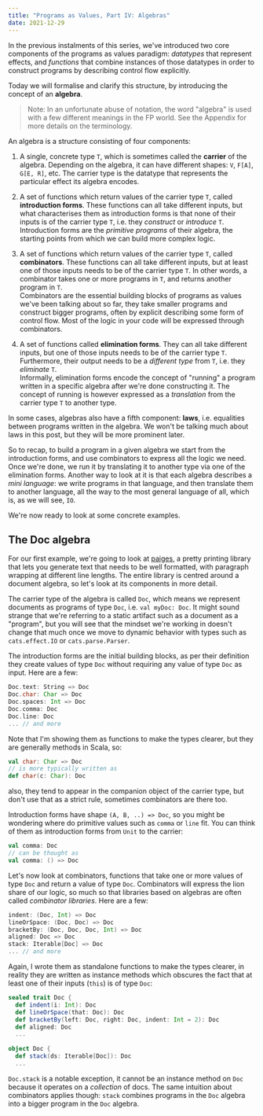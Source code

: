 ```yaml
---
title: "Programs as Values, Part IV: Algebras"
date: 2021-12-29
---
```


In the previous instalments of this series, we've introduced two core components of the programs as values paradigm: *datatypes* that represent effects, and *functions*  that combine instances of those datatypes in order to construct programs by describing control flow explicitly.

Today we will formalise and clarify this structure, by introducing the concept of an **algebra**.

> Note: In an unfortunate abuse of notation, the word "algebra" is used with a few different meanings in the FP world. See the Appendix for more details on the terminology.

An algebra is a structure consisting of four components:

 1) A single, concrete type `T`, which is sometimes called the **carrier** of the
  algebra. Depending on the algebra, it can have different shapes: `V`,
  `F[A]`, `G[E, R]`, etc. The carrier type is the datatype that
  represents the particular effect its algebra encodes.

2) A set of functions which return values of the carrier type `T`, called
  **introduction forms**. These functions can all take different
  inputs, but what characterises them as introduction forms is that
  none of their inputs is of the carrier type `T`, i.e. they
  *construct* or *introduce* `T`. Introduction forms are the *primitive programs* of
  their algebra, the starting points from which we can build more
  complex logic.

 3) A set of functions which return values of the carrier type `T`, called
  **combinators**. These functions can all take different inputs, but
  at least one of those inputs needs to be of the carrier type `T`. In
  other words, a combinator takes one or more programs in `T`, and
  returns another program in `T`.  
  Combinators are the essential building blocks of programs as values
  we've been talking about so far, they take smaller programs and
  construct bigger programs, often by explicit describing some form of
  control flow. Most of the logic in your code will be expressed
  through combinators.
  
4) A set of functions called **elimination forms**. They can all take
different inputs, but one of those inputs needs to be of the carrier
type `T`. Furthermore, their output needs to be a *different type*
from `T`, i.e. they *eliminate* `T`.  
Informally, elimination forms encode the concept of "running" a
program written in a specific algebra after we're done constructing it.
The concept of running is however expressed as a *translation* from
the carrier type `T` to another type.
  
  
In some cases, algebras also have a fifth component: **laws**, i.e.
equalities between programs written in the algebra. We won't be
talking much about laws in this post, but they will be more prominent
later.
  
So to recap, to build a program in a given algebra we start from the
introduction forms, and use combinators to express all the logic we
need. Once we're done, we run it by translating it to another type via
one of the elimination forms. Another way to look at it is that each
algebra describes a *mini language*: we write programs in that
language, and then translate them to another language, all the way to
the most general language of all, which is, as we will see, `IO`.

We're now ready to look at some concrete examples.

## The Doc algebra

For our first example, we're going to look at
[paiges](https://github.com/typelevel/paiges), a pretty printing
library that lets you generate text that needs to be well formatted,
with paragraph wrapping at different line lengths. The entire library
is centred around a document algebra, so let's look at its components
in more detail.

The carrier type of the algebra is called `Doc`, which means we
represent documents as programs of type `Doc`, i.e. `val myDoc: Doc`.
It might sound strange that we're referring to a static artifact such
as a document as a "program", but you will see that the mindset we're
working in doesn't change that much once we move to dynamic behavior
with types such as `cats.effect.IO` or `cats.parse.Parser`.


The introduction forms are the initial building blocks, as per their
definition they create values of type `Doc` without requiring any
value of type `Doc` as input.
Here are a few:

```scala
Doc.text: String => Doc
Doc.char: Char => Doc
Doc.spaces: Int => Doc
Doc.comma: Doc
Doc.line: Doc
... // and more
```


Note that I'm showing them as functions to make the types clearer,
but they are generally methods in Scala, so:

```scala
val char: Char => Doc
// is more typically written as
def char(c: Char): Doc
```

also, they tend to appear in the companion object of the carrier type,
but don't use that as a strict rule, sometimes combinators are there
too.

Introduction forms have shape `(A, B, ..) => Doc`, so you might be
wondering where do primitive values such as `comma` or `line` fit. You
can think of them as introduction forms from `Unit` to the carrier:

```scala
val comma: Doc
// can be thought as
val comma: () => Doc
```

Let's now look at combinators, functions that take one or more values
of type `Doc` and return a value of type `Doc`. Combinators will
express the lion share of our logic, so much so that libraries based
on algebras are often called _combinator libraries_. Here are a few:

```scala
indent: (Doc, Int) => Doc
lineOrSpace: (Doc, Doc) => Doc
bracketBy: (Doc, Doc, Doc, Int) => Doc
aligned: Doc => Doc
stack: Iterable[Doc] => Doc
... // and more
```
Again, I wrote them as standalone functions to make the types clearer,
in reality they are written as instance methods which obscures the
fact that at least one of their inputs (`this`) is of type `Doc`:

```scala
sealed trait Doc {
  def indent(i: Int): Doc
  def lineOrSpace(that: Doc): Doc
  def bracketBy(left: Doc, right: Doc, indent: Int = 2): Doc
  def aligned: Doc
  ... 
  
object Doc {
  def stack(ds: Iterable[Doc]): Doc
  ... 
```

`Doc.stack` is a notable exception, it cannot be an instance method on
`Doc` because it operates on a _collection_ of docs. The same
intuition about combinators applies though: `stack` combines programs
in the `Doc` algebra into a bigger program in the `Doc` algebra.


<!-- The point about derived and primitive things is not important for this article, it's really more about how algebras are implemented. The point of this article is recognising the algebraic structure, so I'm not going to include it -->

<!-- Finally, note that some introduction forms might be derived from others: -->
<!-- ```scala -->
<!-- val comma: Doc = Doc.char(',') -->
<!-- ``` -->

<!-- but don't just assume that's the case. For example in `paiges` -->
<!-- `Doc.line` is _not_ defined as `Doc.text("\n")`, because the -->
<!-- implementation of the library needs extra structure to deal with line -->
<!-- breaks. (insert something about high perf?) -->

<!-- The point is, however, that we don't need to know the internal -->
<!-- structure of an algebra to work with it, and as a matter of fact the -->
<!-- entire concept of thinking _algebraically_ can be thought as thinking -->
<!-- in terms of _operations_ instead. In this light, we can also show the -->
<!-- usefulness of laws as an aid in reasoning, for example the library -->
<!-- implementor might state, and ensure, that: -->

<!-- ```scala -->
<!-- Doc.line <-> Doc.text("\n") -->
<!-- ``` -->

<!-- libraries authors can define laws, which are equivalences between programs, auch -->
<!-- laws hold, e..g Doc.line <-> Doc.text("\n") (add examples). Sometimes something like line is literally defined as Doc.text, sometimes not -->

<!-- Questions: -->
<!-- - where to put the idea that some ops are defined in terms of others? -->
<!-- - talk about reasons to do this like performance? -->
<!-- - talk about laws? -->
<!-- - The point about algebraic thinking is important and not really that related -->
<!--   to the discussion about derived operations, probably put it at the end of the whole article -->
<!-- - derived ops and laws maybe need to be discussed on their own, not as a throway remark here. -->





  
  
<!-- We've spent the first few instalments of this series discussing the core idea behind the programs as values paradigm: representing effectful programs as datatypes, and assembling big programs out of smaller one via functions that explicitly describe control flow -->

<!-- In programs as values, effects are represented as datatypes, and today we will be looking at the structure formed by these datatypes, by introducing the concept of an **algebra**. -->


<!-- use Doc as first example, then Log, including repeat -->

<!-- algebraic structure: intro form, combinators, elimination forms -->

<!-- Algebras comes from universal algebra -->
<!-- An algebra is a set (called the carrier) with a finite set of total functions that have the carrier set as their common codomain. -->

<!-- A Sigma algebra (signature algebra) defines the set of typed operator symbols without specifyingfunctions that would be the actual operators. Thus a signature defines a class of algebras, those whose operators conform to the typing contraints (used for typeclasses, ML modules, abstract data type etc) -->




<!-- progression: monoid, why F[A], functor, (split here?) monad, -->
<!-- monaderror -->

<!-- --- -->

<!-- programs as values notes -->
<!--   algebra -->
<!--   type A -- carrier -->
<!--   intro: SomeOtherThanAType => A, primitives: A (intro form of shape () => A) -->
<!--   combinators: (something) -> A -> A -->
<!--   elimination forms: A => (something else) => SomeOtherThanAType -->
<!--   -- write strings to "stdout" -->
<!--   type Put -->
<!--   def string(s: String): Put // String => Put, intro -->
<!--   def plus(a: Put, b: Put): Put // combinator -->
<!--   ----- -->
<!--   def run: Put => List[String] // elimination form -->

<!--   val a: Put = string("hello") -->

<!--   val helloWorld: Put = a.plus(string("world")) -->

<!--   def writeN(in: Put, n: Int): Put = -->
<!--     n match { -->
<!--       0 => string("") -->
<!--       n => in.plus(writeN(in))plus(writeN(in, n - 1), in) -->
<!--     } -->
<!--   ----------- -->
<!--   List[Put] -->
<!--   ----------- -->
<!--   type Console[A] <--  output  /// (Put + Read) -->
<!--         ^^ language -->
<!--   ----- intro -->
<!--   def read: Console[String] -->
<!--   def put(s: String): Console[Unit] -->
<!--   def pure[A](s: A): Console[A] // lift, with no effect -->
<!--   ----- combinators -->
<!--   Console[A] => (A => B) => Console[B] -->
<!--   (A => B) => (Console[A] => Console[B]), lifting A => B into the Console language -->
<!--   def transformOutput[A, B](p: Console[A],trasformation: A => B): Console[B] = ??? -->
<!--       map -->
<!--   def andThen(p: Console[A], transformation: A => Console[B]): Console[B] = -->
<!--       flatMap/chaining -->
<!--   def flatten: Console[Console[A]] => Console[A] -->
<!--   ----- elim <-- forget -->

<!--   ++,empty Monoid -->
<!--   map Functor -->
<!--    (A => B) => F[A] => F[B] -->
<!--     (A => B => ... => N) => F[A] => F[B] => ... => F[N] -->
<!--     flatMap -->
<!--   andThen, pure Monad -->

<!--   andThen -\-> sequential, arbitrary control flow -->

<!--   read a String, count the length, print that -->
<!--   read, put, tOut -->

<!--   val p: Console[Unit] = read // Console[String] -->
<!--     .transformOutput(_.length) // Console[Int] -->
<!--     .transformOutput(_.toString) // Console[String] -->
<!--     .andThen(put) -->
<!--   def repeatN(p: Console[A], n: Int): Console[A] = -->
<!--     n match { -->

<!--     } -->
<!--   Stream[F[_], A] <-- type, Stream[IO, A] -->
<!--   ----- intro -->
<!--   empty: () => Stream[IO, A] -->
<!--   fromList: List[A] => Stream[IO, A] -->
<!--   eval(action: IO[A]): Stream[IO, A] -->
<!--   ---- tons -->
<!--   flatMap: Stream[F, A] => (A => Stream[F, B]) => Stream[F, B] -->
<!--   ++: Stream[F, A] => STream[F, A] => Stream[F, A] -->
<!--   take: Int => Stream[F, A] => Stream[F, A] -->
<!--   concurrently: Stream[F, A] => Stream[F, Unit] => Stream[F, A] -->
<!--    .... -->
<!--    ---- -->
<!--   compile.drain: Stream[F, A] => IO[Unit] -->
<!--   compile.list: Stream[F, A] => IO[List[A]] -->
<!--   compile.fold -->

<!-- } -->

